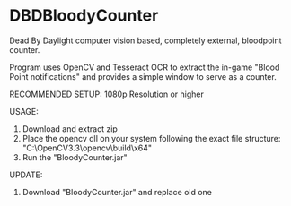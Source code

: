 # DBDBloodyCounter
Dead By Daylight computer vision based, completely external, bloodpoint counter.

Program uses OpenCV and Tesseract OCR to extract the in-game "Blood Point notifications"
and provides a simple window to serve as a counter.

RECOMMENDED SETUP:
1080p Resolution or higher

USAGE:
1. Download and extract zip
2. Place the opencv dll on your system following the exact file structure: "C:\OpenCV3.3\opencv\build\x64"
3. Run the "BloodyCounter.jar"

UPDATE:
1. Download "BloodyCounter.jar" and replace old one